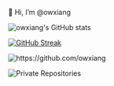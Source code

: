 👋 Hi, I’m @owxiang

![owxiang's GitHub stats](https://github-readme-stats.vercel.app/api?username=owxiang&show_icons=true&theme=codeSTACKr&count_private=true)

[![GitHub Streak](https://streak-stats.demolab.com/?user=owxiang&theme=dark)](https://git.io/streak-stats)

<img src="https://komarev.com/ghpvc/?username=owxiang" alt="https://github.com/owxiang" />

![Private Repositories](https://img.shields.io/badge/Private%20Repos-15-brightgreen)
